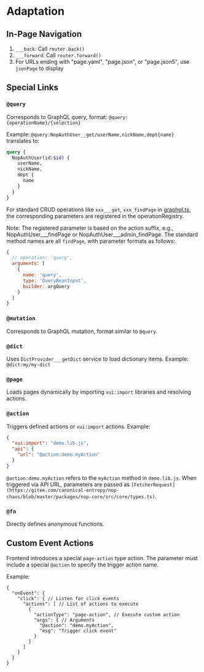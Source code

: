 # Adaptation

## In-Page Navigation

1. `___back`: Call `router.back()`
2. `___forward`: Call `router.forward()`
3. For URLs ending with "page.yaml", "page.json", or "page.json5", use `jsonPage` to display

## Special Links

### `@query`

Corresponds to GraphQL query, format: `@query:{operationName}/{selection}`

Example:
`@query:NopAuthUser__get/userName,nickName,dept{name}` translates to:

```graphql
query {
  NopAuthUser(id:$id) {
    userName,
    nickName,
    dept {
      name
    }
  }
}
```

For standard CRUD operations like `xxx___get`, `xxx_findPage` in [graphql.ts](https://gitee.com/canonical-entropy/nop-chaos/blob/master/packages/nop-core/src/core/graphql.ts), the corresponding parameters are registered in the operationRegistry.

Note: The registered parameter is based on the action suffix, e.g., NopAuthUser___findPage or NopAuthUser___admin_findPage. The standard method names are all `findPage`, with parameter formats as follows:

```javascript
{
  // operation: 'query',
  arguments: [
    {
      name: 'query',
      type: 'QueryBeanInput',
      builder: argQuery
    }
  ]
}
```

### `@mutation`

Corresponds to GraphQL mutation, format similar to `@query`.

### `@dict`

Uses `DictProvider___getDict` service to load dictionary items. Example:
`@dict:my/my-dict`

### `@page`

Loads pages dynamically by importing `xui:import` libraries and resolving actions.

### `@action`

Triggers defined actions or `xui:import` actions. Example:

```json
{
  "xui:import": "demo.lib.js",
  "api": {
    "url": "@action:demo.myAction"
  }
}
```

`@action:demo.myAction` refers to the `myAction` method in `demo.lib.js`. When triggered via API URL, parameters are passed as `[FetcherRequest](https://gitee.com/canonical-entropy/nop-chaos/blob/master/packages/nop-core/src/core/types.ts)`.

### `@fn`

Directly defines anonymous functions.

## Custom Event Actions

Frontend introduces a special `page-action` type action. The parameter must include a special `@action` to specify the trigger action name.

Example:

```json5
{
  "onEvent": {
    "click": { // Listen for click events
      "actions": [ // List of actions to execute
        {
          "actionType": "page-action", // Execute custom action
          "args": { // Arguments
            "@action": "demo.myAction",
            "msg": "Trigger click event"
          }
        }
      ]
    }
  }
}
```
